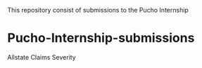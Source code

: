 This repository consist of submissions to the Pucho Internship

# Pucho-Internship-submissions
Allstate Claims Severity
